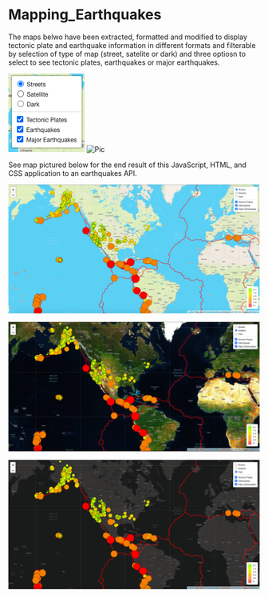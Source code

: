 # Mapping_Earthquakes

The maps belwo have been extracted, formatted and modified to display tectonic plate and earthquake information in different formats and filterable by selection of type of map (street, satelite or dark) and three optiosn to select to see tectonic plates, earthquakes or major earthquakes. 

![Pic](https://github.com/msha789/Mapping_Earthquakes/blob/916b248a51717c0b40cba6261841a8769717ed5f/Screen%20Shot%202022-03-30%20at%2010.13.01%20PM.png) ![Pic]()

See map pictured below for the end result of this JavaScript, HTML, and CSS application to an earthquakes API. 

![Pic](https://github.com/msha789/Mapping_Earthquakes/blob/383ba5179006bae4e51873f5954f71b4978b5152/Screen%20Shot%202022-03-30%20at%2010.12.10%20PM.png)

![Pic](https://github.com/msha789/Mapping_Earthquakes/blob/9a2ffaa945d431b23b4624dc8cbd00d8fff333a6/Screen%20Shot%202022-03-30%20at%2010.12.21%20PM.png)

![Pic](https://github.com/msha789/Mapping_Earthquakes/blob/deb9478094e0d66f5694cc593f969f3ed863ecfe/Screen%20Shot%202022-03-30%20at%2010.12.31%20PM.png)
